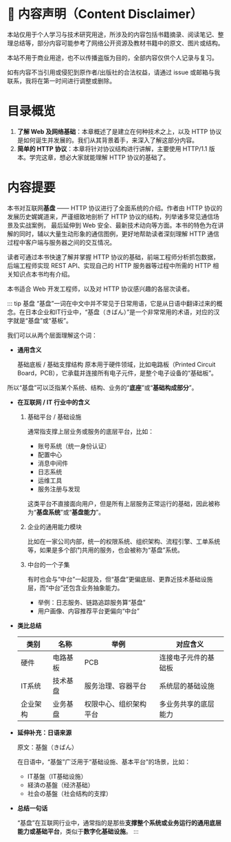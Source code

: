 # 📘 内容声明（Content Disclaimer）

本站仅用于个人学习与技术研究用途，所涉及的内容包括书籍摘录、阅读笔记、整理总结等，部分内容可能参考了网络公开资源及教材书籍中的原文、图片或结构。

本站不用于商业用途，也不以传播盗版为目的，全部内容仅供个人记录与复习。

如有内容不当引用或侵犯到原作者/出版社的合法权益，请通过 issue 或邮箱与我联系，我将在第一时间进行调整或删除。

# 目录概览
1. **了解 Web 及网络基础**：本章概述了是建立在何种技术之上，以及 HTTP 协议是如何诞生并发展的。我们从其背景着手，来深入了解这部分内容。
2. **简单的 HTTP 协议**：本章将针对协议结构进行讲解，主要使用 HTTP/1.1 版本。学完这章，想必大家就能理解 HTTP 协议的基础了。

# 内容提要
本书对互联网**基盘** —— HTTP 协议进行了全面系统的介绍。作者由 HTTP 协议的发展历史娓娓道来，严谨细致地剖析了 HTTP 协议的结构，列举诸多常见通信场景及实战案例，
最后延伸到 Web 安全、最新技术动向等方面。本书的特色为在讲解的同时，辅以大量生动形象的通信图例，更好地帮助读者深刻理解 HTTP 通信过程中客户端与服务器之间的交互情况。

读者可通过本书快速了解并掌握 HTTP 协议的基础，前端工程师分析抓包数据，后端工程师实现 REST API、实现自己的 HTTP 服务器等过程中所需的 HTTP 相关知识点本书均有介绍。

本书适合 Web 开发工程师，以及对 HTTP 协议感兴趣的各层次读者。

::: tip 基盘
“基盘”一词在中文中并不常见于日常用语，它是从日语中翻译过来的概念。在日本企业和IT行业中，“基盘（きばん）”是一个非常常用的术语，对应的汉字就是“基盘”或“基板”。

我们可以从两个层面理解这个词：

- **通用含义**

  基础底板 / 基础支撑结构
  原本用于硬件领域，比如电路板（Printed Circuit Board，PCB），它承载并连接所有电子元件，是整个电子设备的“基础板”。

所以“基盘”可以泛指某个系统、结构、业务的“**底座**”或“**基础构成部分**”。

- **在互联网 / IT 行业中的含义**
  
  1. 基础平台 / 基础设施
  
      通常指支撑上层业务或服务的底层平台，比如：
      - 账号系统（统一身份认证）
      - 配置中心
      - 消息中间件
      - 日志系统
      - 运维工具
      - 服务注册与发现
     
      这类平台不直接面向用户，但是所有上层服务正常运行的基础，因此被称为“**基盘系统**”或“**基盘能力**”。
  
  2. 企业的通用能力模块
  
      比如在一家公司内部，统一的权限系统、组织架构、流程引擎、工单系统等，如果是多个部门共用的服务，也会被称为“基盘”系统。
  
  3. 中台的一个子集

      有时也会与“中台”一起提及，但“基盘”更偏底层、更靠近技术基础设施层，而“中台”还包含业务抽象能力。
      - 举例：日志服务、链路追踪服务算“基盘”
      - 用户画像、内容推荐平台更偏向“中台”

- **类比总结**

  | 类别   | 名称   | 举例          | 对应含义       |
  | ---- | ---- | ----------- | ---------- |
  | 硬件   | 电路基板 | PCB         | 连接电子元件的基础板 |
  | IT系统 | 技术基盘 | 服务治理、容器平台   | 系统层的基础设施   |
  | 企业架构 | 业务基盘 | 权限中心、组织架构平台 | 多业务共享的底层能力 |

- **延伸补充：日语来源**
  
  原文：基盤（きばん）

  在日语中，“基盤”广泛用于“基础设施、基本平台”的场景，比如：
  - IT基盤（IT基础设施）
  - 経済の基盤（经济基础）
  - 社会の基盤（社会结构的支撑）
  
- **总结一句话**

  “基盘”在互联网行业中，通常指的是那些**支撑整个系统或业务运行的通用底层能力或基础平台**，类似于**数字化基础设施**。
:::
